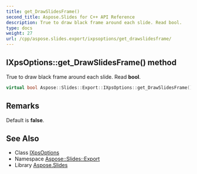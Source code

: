 ```yaml
---
title: get_DrawSlidesFrame()
second_title: Aspose.Slides for C++ API Reference
description: True to draw black frame around each slide. Read bool.
type: docs
weight: 27
url: /cpp/aspose.slides.export/ixpsoptions/get_drawslidesframe/
---
```

## IXpsOptions::get_DrawSlidesFrame() method


True to draw black frame around each slide. Read **bool**.

```cpp
virtual bool Aspose::Slides::Export::IXpsOptions::get_DrawSlidesFrame()=0
```

## Remarks


Default is **false**. 
## See Also

* Class [IXpsOptions](./)
* Namespace [Aspose::Slides::Export](../)
* Library [Aspose.Slides](../../)